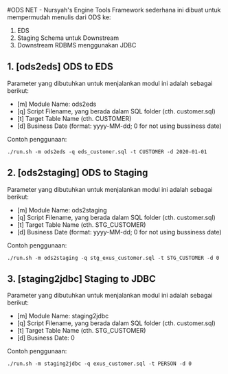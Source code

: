 #ODS NET - Nursyah's Engine Tools
Framework sederhana ini dibuat untuk mempermudah menulis dari ODS ke:
1. EDS
2. Staging Schema untuk Downstream
3. Downstream RDBMS menggunakan JDBC

## 1. [ods2eds] ODS to EDS
Parameter yang dibutuhkan untuk menjalankan modul ini adalah sebagai berikut:
- [m] Module Name: ods2eds
- [q] Script Filename, yang berada dalam SQL folder (cth. customer.sql)
- [t] Target Table Name (cth. CUSTOMER)
- [d] Business Date (format: yyyy-MM-dd; 0 for not using bussiness date)

Contoh penggunaan:
```
./run.sh -m ods2eds -q eds_customer.sql -t CUSTOMER -d 2020-01-01
```

## 2. [ods2staging] ODS to Staging
Parameter yang dibutuhkan untuk menjalankan modul ini adalah sebagai berikut:
- [m] Module Name: ods2staging
- [q] Script Filename, yang berada dalam SQL folder (cth. customer.sql)
- [t] Target Table Name (cth. STG_CUSTOMER)
- [d] Business Date (format: yyyy-MM-dd; 0 for not using bussiness date)

Contoh penggunaan:
```
./run.sh -m ods2staging -q stg_exus_customer.sql -t STG_CUSTOMER -d 0
```

## 3. [staging2jdbc] Staging to JDBC
Parameter yang dibutuhkan untuk menjalankan modul ini adalah sebagai berikut:
- [m] Module Name: staging2jdbc
- [q] Script Filename, yang berada dalam SQL folder (cth. customer.sql)
- [t] Target Table Name (cth. STG_CUSTOMER)
- [d] Business Date: 0

Contoh penggunaan:
```
./run.sh -m staging2jdbc -q exus_customer.sql -t PERSON -d 0
```
